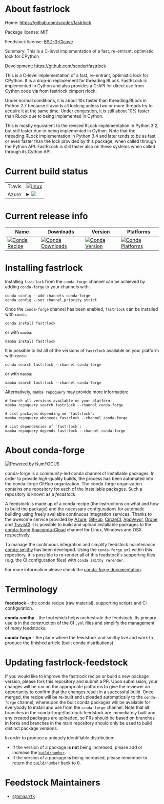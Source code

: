About fastrlock
===============

Home: https://github.com/scoder/fastrlock

Package license: MIT

Feedstock license: [BSD-3-Clause](https://github.com/conda-forge/fastrlock-feedstock/blob/main/LICENSE.txt)

Summary: This is a C-level implementation of a fast, re-entrant, optimistic lock for CPython

Development: https://github.com/scoder/fastrlock

This is a C-level implementation of a fast, re-entrant,
optimistic lock for CPython. It is a drop-in replacement for
threading.RLock. FastRLock is implemented in Cython and also provides a
C-API for direct use from Cython code via from fastrlock cimport rlock.

Under normal conditions, it is about 10x faster than threading.RLock in
Python 2.7 because it avoids all locking unless two or more threads try to
acquire it at the same time. Under congestion, it is still about 10% faster
than RLock due to being implemented in Cython.

This is mostly equivalent to the revised RLock implementation in Python
3.2, but still faster due to being implemented in Cython. Note that the
threading.RLock implementation in Python 3.4 and later tends to be as fast
or even faster than the lock provided by this package, when called through
the Python API. FastRLock is still faster also on these systems when called
through its Cython API.


Current build status
====================


<table><tr>
    <td>Travis</td>
    <td>
      <a href="https://app.travis-ci.com/conda-forge/fastrlock-feedstock">
        <img alt="linux" src="https://img.shields.io/travis/com/conda-forge/fastrlock-feedstock/main.svg?label=Linux">
      </a>
    </td>
  </tr>
    
  <tr>
    <td>Azure</td>
    <td>
      <details>
        <summary>
          <a href="https://dev.azure.com/conda-forge/feedstock-builds/_build/latest?definitionId=294&branchName=main">
            <img src="https://dev.azure.com/conda-forge/feedstock-builds/_apis/build/status/fastrlock-feedstock?branchName=main">
          </a>
        </summary>
        <table>
          <thead><tr><th>Variant</th><th>Status</th></tr></thead>
          <tbody><tr>
              <td>linux_64_python3.10.____cpython</td>
              <td>
                <a href="https://dev.azure.com/conda-forge/feedstock-builds/_build/latest?definitionId=294&branchName=main">
                  <img src="https://dev.azure.com/conda-forge/feedstock-builds/_apis/build/status/fastrlock-feedstock?branchName=main&jobName=linux&configuration=linux_64_python3.10.____cpython" alt="variant">
                </a>
              </td>
            </tr><tr>
              <td>linux_64_python3.7.____73_pypy</td>
              <td>
                <a href="https://dev.azure.com/conda-forge/feedstock-builds/_build/latest?definitionId=294&branchName=main">
                  <img src="https://dev.azure.com/conda-forge/feedstock-builds/_apis/build/status/fastrlock-feedstock?branchName=main&jobName=linux&configuration=linux_64_python3.7.____73_pypy" alt="variant">
                </a>
              </td>
            </tr><tr>
              <td>linux_64_python3.7.____cpython</td>
              <td>
                <a href="https://dev.azure.com/conda-forge/feedstock-builds/_build/latest?definitionId=294&branchName=main">
                  <img src="https://dev.azure.com/conda-forge/feedstock-builds/_apis/build/status/fastrlock-feedstock?branchName=main&jobName=linux&configuration=linux_64_python3.7.____cpython" alt="variant">
                </a>
              </td>
            </tr><tr>
              <td>linux_64_python3.8.____cpython</td>
              <td>
                <a href="https://dev.azure.com/conda-forge/feedstock-builds/_build/latest?definitionId=294&branchName=main">
                  <img src="https://dev.azure.com/conda-forge/feedstock-builds/_apis/build/status/fastrlock-feedstock?branchName=main&jobName=linux&configuration=linux_64_python3.8.____cpython" alt="variant">
                </a>
              </td>
            </tr><tr>
              <td>linux_64_python3.9.____cpython</td>
              <td>
                <a href="https://dev.azure.com/conda-forge/feedstock-builds/_build/latest?definitionId=294&branchName=main">
                  <img src="https://dev.azure.com/conda-forge/feedstock-builds/_apis/build/status/fastrlock-feedstock?branchName=main&jobName=linux&configuration=linux_64_python3.9.____cpython" alt="variant">
                </a>
              </td>
            </tr><tr>
              <td>linux_aarch64_python3.10.____cpython</td>
              <td>
                <a href="https://dev.azure.com/conda-forge/feedstock-builds/_build/latest?definitionId=294&branchName=main">
                  <img src="https://dev.azure.com/conda-forge/feedstock-builds/_apis/build/status/fastrlock-feedstock?branchName=main&jobName=linux&configuration=linux_aarch64_python3.10.____cpython" alt="variant">
                </a>
              </td>
            </tr><tr>
              <td>linux_aarch64_python3.7.____73_pypy</td>
              <td>
                <a href="https://dev.azure.com/conda-forge/feedstock-builds/_build/latest?definitionId=294&branchName=main">
                  <img src="https://dev.azure.com/conda-forge/feedstock-builds/_apis/build/status/fastrlock-feedstock?branchName=main&jobName=linux&configuration=linux_aarch64_python3.7.____73_pypy" alt="variant">
                </a>
              </td>
            </tr><tr>
              <td>linux_aarch64_python3.7.____cpython</td>
              <td>
                <a href="https://dev.azure.com/conda-forge/feedstock-builds/_build/latest?definitionId=294&branchName=main">
                  <img src="https://dev.azure.com/conda-forge/feedstock-builds/_apis/build/status/fastrlock-feedstock?branchName=main&jobName=linux&configuration=linux_aarch64_python3.7.____cpython" alt="variant">
                </a>
              </td>
            </tr><tr>
              <td>linux_aarch64_python3.8.____cpython</td>
              <td>
                <a href="https://dev.azure.com/conda-forge/feedstock-builds/_build/latest?definitionId=294&branchName=main">
                  <img src="https://dev.azure.com/conda-forge/feedstock-builds/_apis/build/status/fastrlock-feedstock?branchName=main&jobName=linux&configuration=linux_aarch64_python3.8.____cpython" alt="variant">
                </a>
              </td>
            </tr><tr>
              <td>linux_aarch64_python3.9.____cpython</td>
              <td>
                <a href="https://dev.azure.com/conda-forge/feedstock-builds/_build/latest?definitionId=294&branchName=main">
                  <img src="https://dev.azure.com/conda-forge/feedstock-builds/_apis/build/status/fastrlock-feedstock?branchName=main&jobName=linux&configuration=linux_aarch64_python3.9.____cpython" alt="variant">
                </a>
              </td>
            </tr><tr>
              <td>linux_ppc64le_python3.10.____cpython</td>
              <td>
                <a href="https://dev.azure.com/conda-forge/feedstock-builds/_build/latest?definitionId=294&branchName=main">
                  <img src="https://dev.azure.com/conda-forge/feedstock-builds/_apis/build/status/fastrlock-feedstock?branchName=main&jobName=linux&configuration=linux_ppc64le_python3.10.____cpython" alt="variant">
                </a>
              </td>
            </tr><tr>
              <td>linux_ppc64le_python3.7.____73_pypy</td>
              <td>
                <a href="https://dev.azure.com/conda-forge/feedstock-builds/_build/latest?definitionId=294&branchName=main">
                  <img src="https://dev.azure.com/conda-forge/feedstock-builds/_apis/build/status/fastrlock-feedstock?branchName=main&jobName=linux&configuration=linux_ppc64le_python3.7.____73_pypy" alt="variant">
                </a>
              </td>
            </tr><tr>
              <td>linux_ppc64le_python3.7.____cpython</td>
              <td>
                <a href="https://dev.azure.com/conda-forge/feedstock-builds/_build/latest?definitionId=294&branchName=main">
                  <img src="https://dev.azure.com/conda-forge/feedstock-builds/_apis/build/status/fastrlock-feedstock?branchName=main&jobName=linux&configuration=linux_ppc64le_python3.7.____cpython" alt="variant">
                </a>
              </td>
            </tr><tr>
              <td>linux_ppc64le_python3.8.____cpython</td>
              <td>
                <a href="https://dev.azure.com/conda-forge/feedstock-builds/_build/latest?definitionId=294&branchName=main">
                  <img src="https://dev.azure.com/conda-forge/feedstock-builds/_apis/build/status/fastrlock-feedstock?branchName=main&jobName=linux&configuration=linux_ppc64le_python3.8.____cpython" alt="variant">
                </a>
              </td>
            </tr><tr>
              <td>linux_ppc64le_python3.9.____cpython</td>
              <td>
                <a href="https://dev.azure.com/conda-forge/feedstock-builds/_build/latest?definitionId=294&branchName=main">
                  <img src="https://dev.azure.com/conda-forge/feedstock-builds/_apis/build/status/fastrlock-feedstock?branchName=main&jobName=linux&configuration=linux_ppc64le_python3.9.____cpython" alt="variant">
                </a>
              </td>
            </tr><tr>
              <td>osx_64_python3.10.____cpython</td>
              <td>
                <a href="https://dev.azure.com/conda-forge/feedstock-builds/_build/latest?definitionId=294&branchName=main">
                  <img src="https://dev.azure.com/conda-forge/feedstock-builds/_apis/build/status/fastrlock-feedstock?branchName=main&jobName=osx&configuration=osx_64_python3.10.____cpython" alt="variant">
                </a>
              </td>
            </tr><tr>
              <td>osx_64_python3.7.____73_pypy</td>
              <td>
                <a href="https://dev.azure.com/conda-forge/feedstock-builds/_build/latest?definitionId=294&branchName=main">
                  <img src="https://dev.azure.com/conda-forge/feedstock-builds/_apis/build/status/fastrlock-feedstock?branchName=main&jobName=osx&configuration=osx_64_python3.7.____73_pypy" alt="variant">
                </a>
              </td>
            </tr><tr>
              <td>osx_64_python3.7.____cpython</td>
              <td>
                <a href="https://dev.azure.com/conda-forge/feedstock-builds/_build/latest?definitionId=294&branchName=main">
                  <img src="https://dev.azure.com/conda-forge/feedstock-builds/_apis/build/status/fastrlock-feedstock?branchName=main&jobName=osx&configuration=osx_64_python3.7.____cpython" alt="variant">
                </a>
              </td>
            </tr><tr>
              <td>osx_64_python3.8.____cpython</td>
              <td>
                <a href="https://dev.azure.com/conda-forge/feedstock-builds/_build/latest?definitionId=294&branchName=main">
                  <img src="https://dev.azure.com/conda-forge/feedstock-builds/_apis/build/status/fastrlock-feedstock?branchName=main&jobName=osx&configuration=osx_64_python3.8.____cpython" alt="variant">
                </a>
              </td>
            </tr><tr>
              <td>osx_64_python3.9.____cpython</td>
              <td>
                <a href="https://dev.azure.com/conda-forge/feedstock-builds/_build/latest?definitionId=294&branchName=main">
                  <img src="https://dev.azure.com/conda-forge/feedstock-builds/_apis/build/status/fastrlock-feedstock?branchName=main&jobName=osx&configuration=osx_64_python3.9.____cpython" alt="variant">
                </a>
              </td>
            </tr><tr>
              <td>win_64_python3.10.____cpython</td>
              <td>
                <a href="https://dev.azure.com/conda-forge/feedstock-builds/_build/latest?definitionId=294&branchName=main">
                  <img src="https://dev.azure.com/conda-forge/feedstock-builds/_apis/build/status/fastrlock-feedstock?branchName=main&jobName=win&configuration=win_64_python3.10.____cpython" alt="variant">
                </a>
              </td>
            </tr><tr>
              <td>win_64_python3.7.____73_pypy</td>
              <td>
                <a href="https://dev.azure.com/conda-forge/feedstock-builds/_build/latest?definitionId=294&branchName=main">
                  <img src="https://dev.azure.com/conda-forge/feedstock-builds/_apis/build/status/fastrlock-feedstock?branchName=main&jobName=win&configuration=win_64_python3.7.____73_pypy" alt="variant">
                </a>
              </td>
            </tr><tr>
              <td>win_64_python3.7.____cpython</td>
              <td>
                <a href="https://dev.azure.com/conda-forge/feedstock-builds/_build/latest?definitionId=294&branchName=main">
                  <img src="https://dev.azure.com/conda-forge/feedstock-builds/_apis/build/status/fastrlock-feedstock?branchName=main&jobName=win&configuration=win_64_python3.7.____cpython" alt="variant">
                </a>
              </td>
            </tr><tr>
              <td>win_64_python3.8.____cpython</td>
              <td>
                <a href="https://dev.azure.com/conda-forge/feedstock-builds/_build/latest?definitionId=294&branchName=main">
                  <img src="https://dev.azure.com/conda-forge/feedstock-builds/_apis/build/status/fastrlock-feedstock?branchName=main&jobName=win&configuration=win_64_python3.8.____cpython" alt="variant">
                </a>
              </td>
            </tr><tr>
              <td>win_64_python3.9.____cpython</td>
              <td>
                <a href="https://dev.azure.com/conda-forge/feedstock-builds/_build/latest?definitionId=294&branchName=main">
                  <img src="https://dev.azure.com/conda-forge/feedstock-builds/_apis/build/status/fastrlock-feedstock?branchName=main&jobName=win&configuration=win_64_python3.9.____cpython" alt="variant">
                </a>
              </td>
            </tr>
          </tbody>
        </table>
      </details>
    </td>
  </tr>
</table>

Current release info
====================

| Name | Downloads | Version | Platforms |
| --- | --- | --- | --- |
| [![Conda Recipe](https://img.shields.io/badge/recipe-fastrlock-green.svg)](https://anaconda.org/conda-forge/fastrlock) | [![Conda Downloads](https://img.shields.io/conda/dn/conda-forge/fastrlock.svg)](https://anaconda.org/conda-forge/fastrlock) | [![Conda Version](https://img.shields.io/conda/vn/conda-forge/fastrlock.svg)](https://anaconda.org/conda-forge/fastrlock) | [![Conda Platforms](https://img.shields.io/conda/pn/conda-forge/fastrlock.svg)](https://anaconda.org/conda-forge/fastrlock) |

Installing fastrlock
====================

Installing `fastrlock` from the `conda-forge` channel can be achieved by adding `conda-forge` to your channels with:

```
conda config --add channels conda-forge
conda config --set channel_priority strict
```

Once the `conda-forge` channel has been enabled, `fastrlock` can be installed with `conda`:

```
conda install fastrlock
```

or with `mamba`:

```
mamba install fastrlock
```

It is possible to list all of the versions of `fastrlock` available on your platform with `conda`:

```
conda search fastrlock --channel conda-forge
```

or with `mamba`:

```
mamba search fastrlock --channel conda-forge
```

Alternatively, `mamba repoquery` may provide more information:

```
# Search all versions available on your platform:
mamba repoquery search fastrlock --channel conda-forge

# List packages depending on `fastrlock`:
mamba repoquery whoneeds fastrlock --channel conda-forge

# List dependencies of `fastrlock`:
mamba repoquery depends fastrlock --channel conda-forge
```


About conda-forge
=================

[![Powered by
NumFOCUS](https://img.shields.io/badge/powered%20by-NumFOCUS-orange.svg?style=flat&colorA=E1523D&colorB=007D8A)](https://numfocus.org)

conda-forge is a community-led conda channel of installable packages.
In order to provide high-quality builds, the process has been automated into the
conda-forge GitHub organization. The conda-forge organization contains one repository
for each of the installable packages. Such a repository is known as a *feedstock*.

A feedstock is made up of a conda recipe (the instructions on what and how to build
the package) and the necessary configurations for automatic building using freely
available continuous integration services. Thanks to the awesome service provided by
[Azure](https://azure.microsoft.com/en-us/services/devops/), [GitHub](https://github.com/),
[CircleCI](https://circleci.com/), [AppVeyor](https://www.appveyor.com/),
[Drone](https://cloud.drone.io/welcome), and [TravisCI](https://travis-ci.com/)
it is possible to build and upload installable packages to the
[conda-forge](https://anaconda.org/conda-forge) [Anaconda-Cloud](https://anaconda.org/)
channel for Linux, Windows and OSX respectively.

To manage the continuous integration and simplify feedstock maintenance
[conda-smithy](https://github.com/conda-forge/conda-smithy) has been developed.
Using the ``conda-forge.yml`` within this repository, it is possible to re-render all of
this feedstock's supporting files (e.g. the CI configuration files) with ``conda smithy rerender``.

For more information please check the [conda-forge documentation](https://conda-forge.org/docs/).

Terminology
===========

**feedstock** - the conda recipe (raw material), supporting scripts and CI configuration.

**conda-smithy** - the tool which helps orchestrate the feedstock.
                   Its primary use is in the construction of the CI ``.yml`` files
                   and simplify the management of *many* feedstocks.

**conda-forge** - the place where the feedstock and smithy live and work to
                  produce the finished article (built conda distributions)


Updating fastrlock-feedstock
============================

If you would like to improve the fastrlock recipe or build a new
package version, please fork this repository and submit a PR. Upon submission,
your changes will be run on the appropriate platforms to give the reviewer an
opportunity to confirm that the changes result in a successful build. Once
merged, the recipe will be re-built and uploaded automatically to the
`conda-forge` channel, whereupon the built conda packages will be available for
everybody to install and use from the `conda-forge` channel.
Note that all branches in the conda-forge/fastrlock-feedstock are
immediately built and any created packages are uploaded, so PRs should be based
on branches in forks and branches in the main repository should only be used to
build distinct package versions.

In order to produce a uniquely identifiable distribution:
 * If the version of a package **is not** being increased, please add or increase
   the [``build/number``](https://docs.conda.io/projects/conda-build/en/latest/resources/define-metadata.html#build-number-and-string).
 * If the version of a package **is** being increased, please remember to return
   the [``build/number``](https://docs.conda.io/projects/conda-build/en/latest/resources/define-metadata.html#build-number-and-string)
   back to 0.

Feedstock Maintainers
=====================

* [@hmaarrfk](https://github.com/hmaarrfk/)

